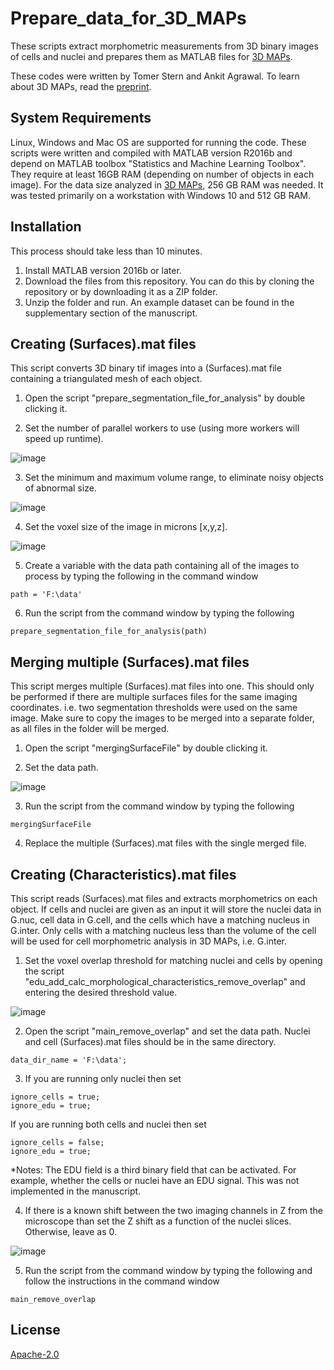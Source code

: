 # Prepare_data_for_3D_MAPs
These scripts extract morphometric measurements from 3D binary images of cells and nuclei and prepares them as MATLAB files for [3D MAPs](https://github.com/ZelzerLab/3D-MAPs/blob/main/README.md/). 

These codes were written by Tomer Stern and Ankit Agrawal. To learn about 3D MAPs, read the [preprint](https://www.biorxiv.org/content/10.1101/2020.07.28.225409v1/).

## System Requirements

Linux, Windows and Mac OS are supported for running the code. These scripts were written and compiled with MATLAB version R2016b and depend on MATLAB toolbox "Statistics and Machine Learning Toolbox". They require at least 16GB RAM (depending on number of objects in each image). For the data size analyzed in [3D MAPs](https://github.com/ZelzerLab/3D-MAPs/blob/main/README.md/), 256 GB RAM was needed. It was tested primarily on a workstation with Windows 10 and 512 GB RAM.

## Installation

This process should take less than 10 minutes.

1. Install MATLAB version 2016b or later.
2. Download the files from this repository. You can do this by cloning the repository or by downloading it as a ZIP folder.
3. Unzip the folder and run. An example dataset can be found in the supplementary section of the manuscript.



## Creating (Surfaces).mat files

This script converts 3D binary tif images into a (Surfaces).mat file containing a triangulated mesh of each object. 

1. Open the script "prepare_segmentation_file_for_analysis" by double clicking it.

2. Set the number of parallel workers to use (using more workers will speed up runtime).

![image](https://user-images.githubusercontent.com/58815992/112824484-4066c000-9093-11eb-9998-77b9b31bf9e5.png)

3. Set the minimum and maximum volume range, to eliminate noisy objects of abnormal size.

![image](https://user-images.githubusercontent.com/58815992/112824756-96d3fe80-9093-11eb-8ddc-2ba7aaa047ff.png)

4. Set the voxel size of the image in microns [x,y,z].

![image](https://user-images.githubusercontent.com/58815992/112825156-18c42780-9094-11eb-9506-9789a5886726.png)

5. Create a variable with the data path containing all of the images to process by typing the following in the command window



 ```
path = 'F:\data'
```

6. Run the script from the command window by typing the following
 ```
prepare_segmentation_file_for_analysis(path)
```

## Merging multiple (Surfaces).mat files
This script merges multiple (Surfaces).mat files into one. This should only be performed if there are multiple surfaces files for the same imaging coordinates. i.e. two segmentation thresholds were used on the same image. Make sure to copy the images to be merged into a separate folder, as all files in the folder will be merged. 


1. Open the script "mergingSurfaceFile" by double clicking it.

2. Set the data path.

![image](https://user-images.githubusercontent.com/58815992/112827256-c0daf000-9096-11eb-8e57-147f8635f496.png)

3. Run the script from the command window by typing the following
 ```
mergingSurfaceFile
```

4. Replace the multiple (Surfaces).mat files with the single merged file.

## Creating (Characteristics).mat files
This script reads (Surfaces).mat files and extracts morphometrics on each object. If cells and nuclei are given as an input it will store the nuclei data in G.nuc, cell data in G.cell, and the cells which have a matching nucleus in G.inter. Only cells with a matching nucleus less than the volume of the cell will be used for cell morphometric analysis in 3D MAPs, i.e. G.inter. 

1. Set the voxel overlap threshold for matching nuclei and cells by opening the script "edu_add_calc_morphological_characteristics_remove_overlap" and entering the desired threshold value. 

![image](https://user-images.githubusercontent.com/58815992/112834331-870ee700-90a0-11eb-8f2d-e2f9d90053de.png)

2. Open the script "main_remove_overlap" and set the data path. Nuclei and cell (Surfaces).mat files should be in the same directory.


 ```
data_dir_name = 'F:\data';
```
3. If you are running only nuclei then set 

```
ignore_cells = true;
ignore_edu = true;
```

If you are running both cells and nuclei then set


```
ignore_cells = false;
ignore_edu = true;
```

*Notes: The EDU field is a third binary field that can be activated. For example, whether the cells or nuclei have an EDU signal. This was not implemented in the manuscript.
 
4. If there is a known shift between the two imaging channels in Z from the microscope than set the Z shift as a function of the nuclei slices. Otherwise, leave as 0.

![image](https://user-images.githubusercontent.com/58815992/112835803-6f386280-90a2-11eb-925b-1f58224a8cdd.png)

5.  Run the script from the command window by typing the following and follow the instructions in the command window
 ```
main_remove_overlap
```

## License
[Apache-2.0](https://opensource.org/licenses/Apache-2.0)
